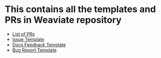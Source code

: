 # This contains all the templates and PRs in Weaviate repository

* [List of PRs](./contributions/PRs.md)
* [Issue Template](https://github.com/semi-technologies/weaviate-io/blob/main/.github/ISSUE_TEMPLATE/create_issue.yml)
* [Docs Feedback Template](https://github.com/semi-technologies/weaviate-io/blob/main/.github/ISSUE_TEMPLATE/doc_feedback.yml)
* [Bug Report Template](https://github.com/semi-technologies/weaviate-io/blob/main/.github/ISSUE_TEMPLATE/report_bug.yml)